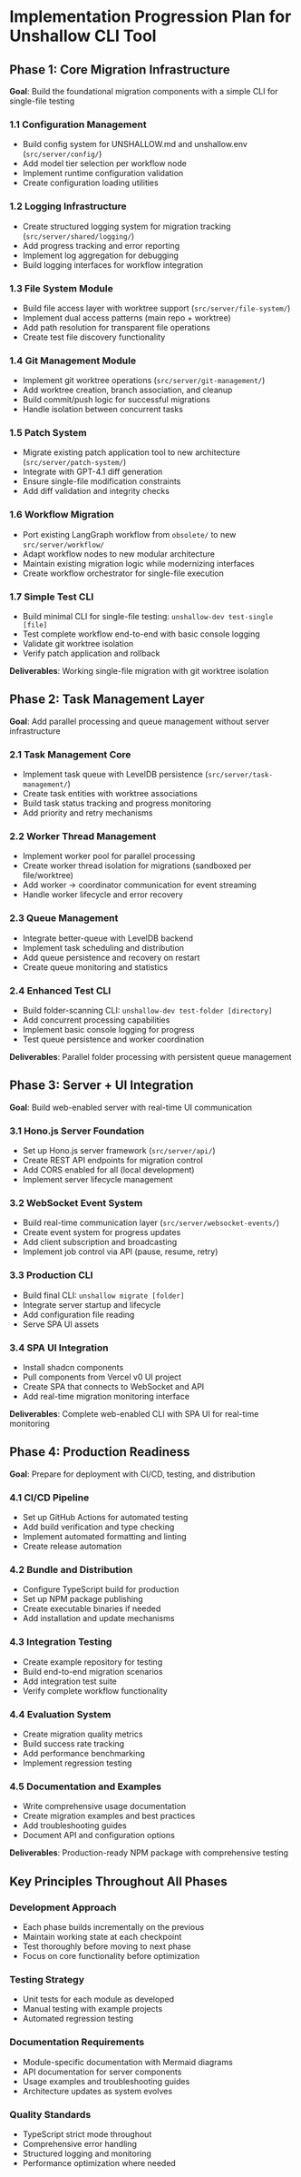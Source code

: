 # Implementation Progression Plan for Unshallow CLI Tool

## Phase 1: Core Migration Infrastructure

**Goal**: Build the foundational migration components with a simple CLI for single-file testing

### 1.1 Configuration Management

- Build config system for UNSHALLOW.md and unshallow.env (`src/server/config/`)
- Add model tier selection per workflow node
- Implement runtime configuration validation
- Create configuration loading utilities

### 1.2 Logging Infrastructure

- Create structured logging system for migration tracking (`src/server/shared/logging/`)
- Add progress tracking and error reporting
- Implement log aggregation for debugging
- Build logging interfaces for workflow integration

### 1.3 File System Module

- Build file access layer with worktree support (`src/server/file-system/`)
- Implement dual access patterns (main repo + worktree)
- Add path resolution for transparent file operations
- Create test file discovery functionality

### 1.4 Git Management Module

- Implement git worktree operations (`src/server/git-management/`)
- Add worktree creation, branch association, and cleanup
- Build commit/push logic for successful migrations
- Handle isolation between concurrent tasks

### 1.5 Patch System

- Migrate existing patch application tool to new architecture (`src/server/patch-system/`)
- Integrate with GPT-4.1 diff generation
- Ensure single-file modification constraints
- Add diff validation and integrity checks

### 1.6 Workflow Migration

- Port existing LangGraph workflow from `obsolete/` to new `src/server/workflow/`
- Adapt workflow nodes to new modular architecture
- Maintain existing migration logic while modernizing interfaces
- Create workflow orchestrator for single-file execution

### 1.7 Simple Test CLI

- Build minimal CLI for single-file testing: `unshallow-dev test-single [file]`
- Test complete workflow end-to-end with basic console logging
- Validate git worktree isolation
- Verify patch application and rollback

**Deliverables**: Working single-file migration with git worktree isolation

## Phase 2: Task Management Layer

**Goal**: Add parallel processing and queue management without server infrastructure

### 2.1 Task Management Core

- Implement task queue with LevelDB persistence (`src/server/task-management/`)
- Create task entities with worktree associations
- Build task status tracking and progress monitoring
- Add priority and retry mechanisms

### 2.2 Worker Thread Management

- Implement worker pool for parallel processing
- Create worker thread isolation for migrations (sandboxed per file/worktree)
- Add worker -> coordinator communication for event streaming
- Handle worker lifecycle and error recovery

### 2.3 Queue Management

- Integrate better-queue with LevelDB backend
- Implement task scheduling and distribution
- Add queue persistence and recovery on restart
- Create queue monitoring and statistics

### 2.4 Enhanced Test CLI

- Build folder-scanning CLI: `unshallow-dev test-folder [directory]`
- Add concurrent processing capabilities
- Implement basic console logging for progress
- Test queue persistence and worker coordination

**Deliverables**: Parallel folder processing with persistent queue management

## Phase 3: Server + UI Integration

**Goal**: Build web-enabled server with real-time UI communication

### 3.1 Hono.js Server Foundation

- Set up Hono.js server framework (`src/server/api/`)
- Create REST API endpoints for migration control
- Add CORS enabled for all (local development)
- Implement server lifecycle management

### 3.2 WebSocket Event System

- Build real-time communication layer (`src/server/websocket-events/`)
- Create event system for progress updates
- Add client subscription and broadcasting
- Implement job control via API (pause, resume, retry)

### 3.3 Production CLI

- Build final CLI: `unshallow migrate [folder]`
- Integrate server startup and lifecycle
- Add configuration file reading
- Serve SPA UI assets

### 3.4 SPA UI Integration

- Install shadcn components
- Pull components from Vercel v0 UI project
- Create SPA that connects to WebSocket and API
- Add real-time migration monitoring interface

**Deliverables**: Complete web-enabled CLI with SPA UI for real-time monitoring

## Phase 4: Production Readiness

**Goal**: Prepare for deployment with CI/CD, testing, and distribution

### 4.1 CI/CD Pipeline

- Set up GitHub Actions for automated testing
- Add build verification and type checking
- Implement automated formatting and linting
- Create release automation

### 4.2 Bundle and Distribution

- Configure TypeScript build for production
- Set up NPM package publishing
- Create executable binaries if needed
- Add installation and update mechanisms

### 4.3 Integration Testing

- Create example repository for testing
- Build end-to-end migration scenarios
- Add integration test suite
- Verify complete workflow functionality

### 4.4 Evaluation System

- Create migration quality metrics
- Build success rate tracking
- Add performance benchmarking
- Implement regression testing

### 4.5 Documentation and Examples

- Write comprehensive usage documentation
- Create migration examples and best practices
- Add troubleshooting guides
- Document API and configuration options

**Deliverables**: Production-ready NPM package with comprehensive testing

## Key Principles Throughout All Phases

### Development Approach

- Each phase builds incrementally on the previous
- Maintain working state at each checkpoint
- Test thoroughly before moving to next phase
- Focus on core functionality before optimization

### Testing Strategy

- Unit tests for each module as developed
- Manual testing with example projects
- Automated regression testing

### Documentation Requirements

- Module-specific documentation with Mermaid diagrams
- API documentation for server components
- Usage examples and troubleshooting guides
- Architecture updates as system evolves

### Quality Standards

- TypeScript strict mode throughout
- Comprehensive error handling
- Structured logging and monitoring
- Performance optimization where needed
